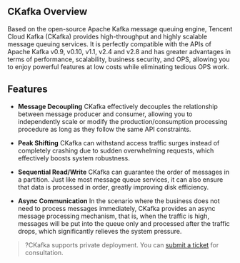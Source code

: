 ## CKafka Overview
Based on the open-source Apache Kafka message queuing engine, Tencent Cloud Kafka (CKafka) provides high-throughput and highly scalable message queuing services. It is perfectly compatible with the APIs of Apache Kafka v0.9, v0.10, v1.1, v2.4 and v2.8 and has greater advantages in terms of performance, scalability, business security, and OPS, allowing you to enjoy powerful features at low costs while eliminating tedious OPS work.

## Features
- **Message Decoupling**
  CKafka effectively decouples the relationship between message producer and consumer, allowing you to independently scale or modify the production/consumption processing procedure as long as they follow the same API constraints.

- **Peak Shifting**
  CKafka can withstand access traffic surges instead of completely crashing due to sudden overwhelming requests, which effectively boosts system robustness.
  
- **Sequential Read/Write**
  CKafka can guarantee the order of messages in a partition. Just like most message queue services, it can also ensure that data is processed in order, greatly improving disk efficiency.

- **Async Communication**
  In the scenario where the business does not need to process messages immediately, CKafka provides an async message processing mechanism, that is, when the traffic is high, messages will be put into the queue only and processed after the traffic drops, which significantly relieves the system pressure.

>?CKafka supports private deployment. You can [submit a ticket](https://console.cloud.tencent.com/workorder/category) for consultation.
